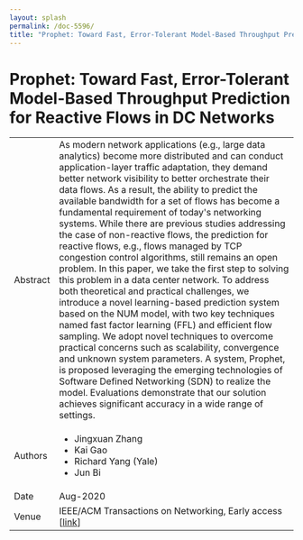 ```yaml
---
layout: splash
permalink: /doc-5596/
title: "Prophet: Toward Fast, Error-Tolerant Model-Based Throughput Prediction for Reactive Flows in DC Networks"
---
```


# Prophet: Toward Fast, Error-Tolerant Model-Based Throughput Prediction for Reactive Flows in DC Networks

<table>
    <tbody>
    <tr>
        <td>Abstract</td>
        <td>As modern network applications (e.g., large data analytics) become more distributed and can conduct application-layer traffic adaptation, they demand better network visibility to better orchestrate their data flows. As a result, the ability to predict the available bandwidth for a set of flows has become a fundamental requirement of today's networking systems. While there are previous studies addressing the case of non-reactive flows, the prediction for reactive flows, e.g., flows managed by TCP congestion control algorithms, still remains an open problem. In this paper, we take the first step to solving this problem in a data center network. To address both theoretical and practical challenges, we introduce a novel learning-based prediction system based on the NUM model, with two key techniques named fast factor learning (FFL) and efficient flow sampling. We adopt novel techniques to overcome practical concerns such as scalability, convergence and unknown system parameters. A system, Prophet, is proposed leveraging the emerging technologies of Software Defined Networking (SDN) to realize the model. Evaluations demonstrate that our solution achieves significant accuracy in a wide range of settings.</td>
    </tr>
    <tr>
        <td>Authors</td>
        <td>
            <ul>
                <li>Jingxuan Zhang</li>
                <li>Kai Gao</li>
                <li>Richard Yang (Yale)</li>
                <li>Jun Bi</li>
            </ul>
        </td>
    </tr>
    <tr>
        <td>Date</td>
        <td>Aug-2020</td>
    </tr>
    <tr>
        <td>Venue</td>
        <td>IEEE/ACM Transactions on Networking, Early access [<a href="https://ieeexplore.ieee.org/abstract/document/9178502">link</a>]</td>
    </tr>
    </tbody>
</table>
